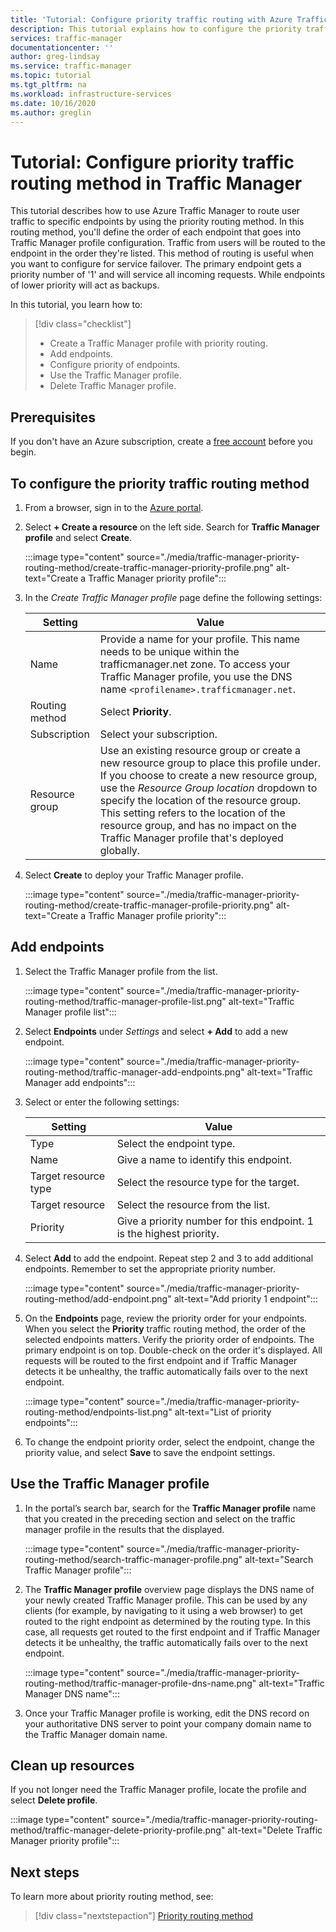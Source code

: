 ```yaml
---
title: 'Tutorial: Configure priority traffic routing with Azure Traffic Manager'
description: This tutorial explains how to configure the priority traffic routing method in Traffic Manager
services: traffic-manager
documentationcenter: ''
author: greg-lindsay
ms.service: traffic-manager
ms.topic: tutorial
ms.tgt_pltfrm: na
ms.workload: infrastructure-services
ms.date: 10/16/2020
ms.author: greglin
---
```


# Tutorial: Configure priority traffic routing method in Traffic Manager

This tutorial describes how to use Azure Traffic Manager to route user traffic to specific endpoints by using the priority routing method. In this routing method, you'll define the order of each endpoint that goes into Traffic Manager profile configuration. Traffic from users will be routed to the endpoint in the order they're listed. This method of routing is useful when you want to configure for service failover. The primary endpoint gets a priority number of '1' and will service all incoming requests. While endpoints of lower priority will act as backups.

In this tutorial, you learn how to:

> [!div class="checklist"]
> - Create a Traffic Manager profile with priority routing.
> - Add endpoints.
> - Configure priority of endpoints.
> - Use the Traffic Manager profile.
> - Delete Traffic Manager profile.

## Prerequisites

If you don't have an Azure subscription, create a [free account](https://azure.microsoft.com/free/?WT.mc_id=A261C142F) before you begin.

## To configure the priority traffic routing method
1. From a browser, sign in to the [Azure portal](https://portal.azure.com).

1. Select **+ Create a resource** on the left side. Search for **Traffic Manager profile** and select **Create**.

    :::image type="content" source="./media/traffic-manager-priority-routing-method/create-traffic-manager-priority-profile.png" alt-text="Create a Traffic Manager priority profile":::

1. In the *Create Traffic Manager profile* page define the following settings:

    | Setting         | Value                                              |
    | ---             | ---                                                |
    | Name            | Provide a name for your profile. This name needs to be unique within the trafficmanager.net zone. To access your Traffic Manager profile, you use the DNS name `<profilename>.trafficmanager.net`. |    
    | Routing method  | Select **Priority**. |
    | Subscription    | Select your subscription. |
    | Resource group   | Use an existing resource group or create a new resource group to place this profile under. If you choose to create a new resource group, use the *Resource Group location* dropdown to specify the location of the resource group. This setting refers to the location of the resource group, and has no impact on the Traffic Manager profile that's deployed globally. |

1. Select **Create** to deploy your Traffic Manager profile.

    :::image type="content" source="./media/traffic-manager-priority-routing-method/create-traffic-manager-profile-priority.png" alt-text="Create a Traffic Manager profile priority":::

## Add endpoints

1. Select the Traffic Manager profile from the list.

    :::image type="content" source="./media/traffic-manager-priority-routing-method/traffic-manager-profile-list.png" alt-text="Traffic Manager profile list":::

1. Select **Endpoints** under *Settings* and select **+ Add** to add a new endpoint.

    :::image type="content" source="./media/traffic-manager-priority-routing-method/traffic-manager-add-endpoints.png" alt-text="Traffic Manager add endpoints":::

1. Select or enter the following settings: 

    | Setting                | Value                                              |
    | ---                    | ---                                                |
    | Type                   | Select the endpoint type. |    
    | Name                   | Give a name to identify this endpoint. |
    | Target resource type   | Select the resource type for the target. |
    | Target resource        | Select the resource from the list. |
    | Priority               | Give a priority number for this endpoint. 1 is the highest priority. |


1. Select **Add** to add the endpoint. Repeat step 2 and 3 to add additional endpoints. Remember to set the appropriate priority number.

    :::image type="content" source="./media/traffic-manager-priority-routing-method/add-endpoint.png" alt-text="Add priority 1 endpoint":::

1. On the **Endpoints** page, review the priority order for your endpoints. When you select the **Priority** traffic routing method, the order of the selected endpoints matters. Verify the priority order of endpoints.  The primary endpoint is on top. Double-check on the order it's displayed. All requests will be routed to the first endpoint and if Traffic Manager detects it be unhealthy, the traffic automatically fails over to the next endpoint. 

    :::image type="content" source="./media/traffic-manager-priority-routing-method/endpoints-list.png" alt-text="List of priority endpoints":::

1. To change the endpoint priority order, select the endpoint, change the priority value, and select **Save** to save the endpoint settings.

## Use the Traffic Manager profile

1.	In the portal’s search bar, search for the **Traffic Manager profile** name that you created in the preceding section and select on the traffic manager profile in the results that the displayed.

    :::image type="content" source="./media/traffic-manager-priority-routing-method/search-traffic-manager-profile.png" alt-text="Search Traffic Manager profile":::

1. 	The **Traffic Manager profile** overview page displays the DNS name of your newly created Traffic Manager profile. This can be used by any clients (for example, by navigating to it using a web browser) to get routed to the right endpoint as determined by the routing type. In this case, all requests get routed to the first endpoint and if Traffic Manager detects it be unhealthy, the traffic automatically fails over to the next endpoint.

    :::image type="content" source="./media/traffic-manager-priority-routing-method/traffic-manager-profile-dns-name.png" alt-text="Traffic Manager DNS name":::

1. Once your Traffic Manager profile is working, edit the DNS record on your authoritative DNS server to point your company domain name to the Traffic Manager domain name.

## Clean up resources

If you not longer need the Traffic Manager profile, locate the profile and select **Delete profile**.

:::image type="content" source="./media/traffic-manager-priority-routing-method/traffic-manager-delete-priority-profile.png" alt-text="Delete Traffic Manager priority profile":::

## Next steps

To learn more about priority routing method, see:

> [!div class="nextstepaction"]
> [Priority routing method](traffic-manager-routing-methods.md#priority-traffic-routing-method)
